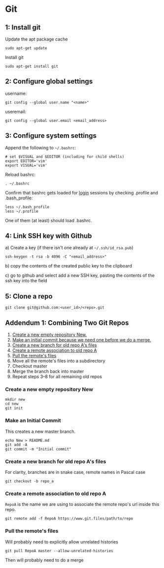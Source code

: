 Git
===

1: Install git
--------------

Update the apt package cache

```
sudo apt-get update
```

Install git

```
sudo apt-get install git
```

2: Configure global settings
----------------------------

username:

```
git config --global user.name "<name>"
```

useremail:

```
git config --global user.email <email_address>
```

3: Configure system settings
----------------------------

Append the following to `~/.bashrc`:

```
# set $VISUAL and $EDITOR (including for child shells)
export EDITOR='vim'
export VISUAL='vim'
```

Reload bashrc:

```
. ~/.bashrc
```

Confirm that bashrc gets loaded for [login][link01] sessions by checking .profile and .bash_profile:

```
less ~/.bash_profile
less ~/.profile
```

One of them (at least) should load .bashrc.


4: Link SSH key with Github
---------------------------

a) Create a key (if there isn't one already at `~/.ssh/id_rsa.pub`)

```
ssh-keygen -t rsa -b 4096 -C "<email_address>"
```

b) copy the contents of the created public key to the clipboard

c) go to github and select add a new SSH key, pasting the contents of the ssh key into the field


5: Clone a repo
---------------

```
git clone git@github.com:<user_id>/<repo>.git
```


Addendum 1: Combining Two Git Repos
-----------------------------------

1. [Create a new empty repository New.](#s1)
2. [Make an initial commit because we need one before we do a merge.](#s2)
3. [Create a new branch for old repo A's files](#s3)
4. [Create a remote association to old repo A](#s4)
5. [Pull the remote's files](#s5)
6. Move all the remote's files into a subdirectory
7. Checkout master
8. Merge the branch back into master
9. Repeat steps 3–8 for all remaining old repos

### <a name="s1">Create a new empty repository New</a> ###

```shell
mkdir new
cd new
git init
```

### <a name="s2">Make an Initial Commit</a> ###
This creates a new master branch.
```shell
echo New > README.md
git add -A
git commit -m "Initial commit"
```

### <a name="s3">Create a new branch for old repo A's files</a> ###
For clarity, branches are in snake case, remote names in Pascal case

```shell
git checkout -b repo_a
```

### <a name="s4">Create a remote association to old repo A</a> ###
`RepoA` is the name we are using to associate the remote repo's url inside this repo.

```shell
git remote add -f RepoA https://www.git.files/path/to/repo
```

### <a name="s5">Pull the remote's files</a> ###
Will probably need to explicitly allow unrelated histories

```shell
git pull RepoA master --allow-unrelated-histories
```

Then will probably need to do a merge



[link01]: https://github.com/Crossroadsman/TerminalTips/blob/master/BashEnvironmentVariables.md
